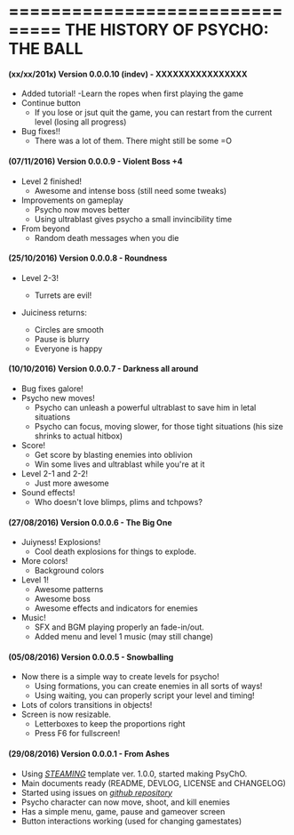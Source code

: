 ===============================
THE HISTORY OF PSYCHO: THE BALL
===============================

#### (xx/xx/201x) Version 0.0.0.10 (indev)  -  XXXXXXXXXXXXXXXX

- Added tutorial!
    -Learn the ropes when first playing the game
- Continue button
    - If you lose or jsut quit the game, you can restart from the current level (losing all progress)
- Bug fixes!!
    - There was a lot of them. There might still be some =O

#### (07/11/2016) Version 0.0.0.9  -  Violent Boss +4

- Level 2 finished!
    - Awesome and intense boss (still need some tweaks)
- Improvements on gameplay
    - Psycho now moves better
    - Using ultrablast gives psycho a small invincibility time
- From beyond
    - Random death messages when you die

#### (25/10/2016) Version 0.0.0.8  -  Roundness

- Level 2-3!
    - Turrets are evil!

- Juiciness returns:
    - Circles are smooth
    - Pause is blurry
    - Everyone is happy

#### (10/10/2016) Version 0.0.0.7    -  Darkness all around

- Bug fixes galore!
- Psycho new moves!
    - Psycho can unleash a powerful ultrablast to save him in letal situations
    - Psycho can focus, moving slower, for those tight situations (his size shrinks to actual hitbox)
- Score!
    - Get score by blasting enemies into oblivion
    - Win some lives and ultrablast while you're at it
- Level 2-1 and 2-2!
    - Just more awesome
- Sound effects!
    - Who doesn't love blimps, plims and tchpows?

#### (27/08/2016) Version 0.0.0.6    -  The Big One
- Juiyness! Explosions!
    - Cool death explosions for things to explode.
- More colors!
    - Background colors
- Level 1!
    - Awesome patterns
    - Awesome boss
    - Awesome effects and indicators for enemies
- Music!
    - SFX and BGM playing properly an fade-in/out.
    - Added menu and level 1 music (may still change)
#### (05/08/2016) Version 0.0.0.5    -  Snowballing

- Now there is a simple way to create levels for psycho!
    - Using formations, you can create enemies in all sorts of ways!
    - Using waiting, you can properly script your level and timing!
- Lots of colors transitions in objects!
- Screen is now resizable.
    - Letterboxes to keep the proportions right
    - Press F6 for fullscreen!

#### (29/08/2016) Version 0.0.0.1    -  From Ashes

- Using [*STEAMING*](https://github.com/uspgamedev/STEAMING) template ver. 1.0.0, started making PsyChO.
- Main documents ready (README, DEVLOG, LICENSE and CHANGELOG)
- Started using issues on [*github repository*](https://github.com/uspgamedev/Project-Telos)
- Psycho character can now move, shoot, and kill enemies
- Has a simple menu, game, pause and gameover screen
- Button interactions working (used for changing gamestates)
